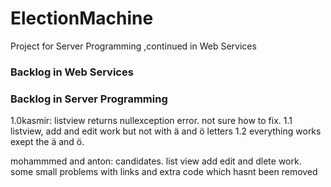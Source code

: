 # ElectionMachine
Project for Server Programming ,continued in Web Services

<h3>Backlog in Web Services</h3>

<h3>Backlog in Server Programming</h3>
1.0kasmir: listview returns nullexception error. not sure how to fix.
1.1 listview, add and edit work but not with ä and ö letters
1.2 everything works exept the ä and ö.

mohammmed and anton: candidates. list view add edit and dlete work. some small problems with links and extra code which hasnt been removed
